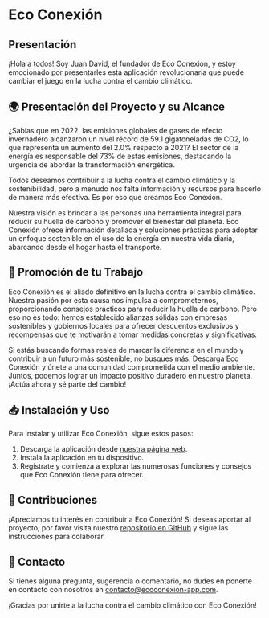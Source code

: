 # Eco Conexión



## Presentación

¡Hola a todos! Soy Juan David, el fundador de Eco Conexión, y estoy emocionado por presentarles esta aplicación revolucionaria que puede cambiar el juego en la lucha contra el cambio climático.

## 🌍 Presentación del Proyecto y su Alcance

¿Sabías que en 2022, las emisiones globales de gases de efecto invernadero alcanzaron un nivel récord de 59.1 gigatoneladas de CO2, lo que representa un aumento del 2.0% respecto a 2021? El sector de la energía es responsable del 73% de estas emisiones, destacando la urgencia de abordar la transformación energética.

Todos deseamos contribuir a la lucha contra el cambio climático y la sostenibilidad, pero a menudo nos falta información y recursos para hacerlo de manera más efectiva. Es por eso que creamos Eco Conexión.

Nuestra visión es brindar a las personas una herramienta integral para reducir su huella de carbono y promover el bienestar del planeta. Eco Conexión ofrece información detallada y soluciones prácticas para adoptar un enfoque sostenible en el uso de la energía en nuestra vida diaria, abarcando desde el hogar hasta el transporte.

## 🌱 Promoción de tu Trabajo

Eco Conexión es el aliado definitivo en la lucha contra el cambio climático. Nuestra pasión por esta causa nos impulsa a comprometernos, proporcionando consejos prácticos para reducir la huella de carbono. Pero eso no es todo: hemos establecido alianzas sólidas con empresas sostenibles y gobiernos locales para ofrecer descuentos exclusivos y recompensas que te motivarán a tomar medidas concretas y significativas.

Si estás buscando formas reales de marcar la diferencia en el mundo y contribuir a un futuro más sostenible, no busques más. Descarga Eco Conexión y únete a una comunidad comprometida con el medio ambiente. Juntos, podemos lograr un impacto positivo duradero en nuestro planeta. ¡Actúa ahora y sé parte del cambio!

## 📥 Instalación y Uso

Para instalar y utilizar Eco Conexión, sigue estos pasos:

1. Descarga la aplicación desde [nuestra página web]().
2. Instala la aplicación en tu dispositivo.
3. Regístrate y comienza a explorar las numerosas funciones y consejos que Eco Conexión tiene para ofrecer.

## 👥 Contribuciones

¡Apreciamos tu interés en contribuir a Eco Conexión! Si deseas aportar al proyecto, por favor visita nuestro [repositorio en GitHub](https://github.com/EcoConexion) y sigue las instrucciones para colaborar.

## 📧 Contacto

Si tienes alguna pregunta, sugerencia o comentario, no dudes en ponerte en contacto con nosotros en [contacto@ecoconexion-app.com](mailto:creacion2319@gmail.com).

¡Gracias por unirte a la lucha contra el cambio climático con Eco Conexión!
